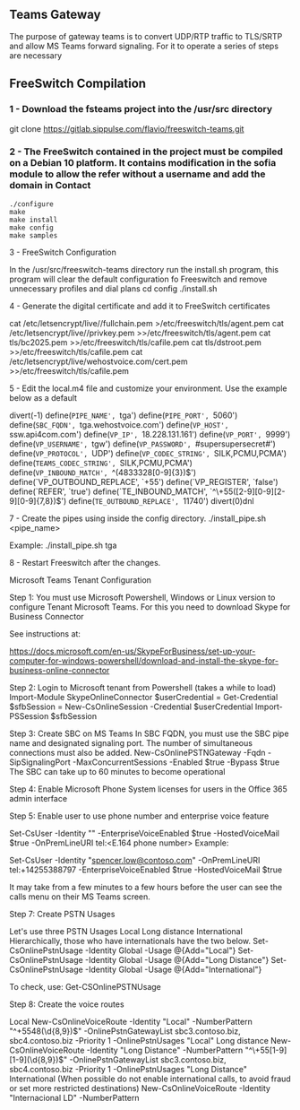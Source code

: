 ## Teams Gateway

The purpose of gateway teams is to convert UDP/RTP traffic to TLS/SRTP and allow MS Teams forward signaling. For it to operate a series of steps are necessary

## FreeSwitch Compilation

### 1 - Download the fsteams project into the /usr/src directory

git clone https://gitlab.sippulse.com/flavio/freeswitch-teams.git

### 2 - The FreeSwitch contained in the project must be compiled on a Debian 10 platform. It contains modification in the sofia module to allow the refer without a username and add the domain in Contact

```shell
./configure
make
make install
make config
make samples
```

3 - FreeSwitch Configuration

In the /usr/src/freeswitch-teams directory run the install.sh program, this program will clear the default configuration fo Freeswitch and remove unnecessary profiles and dial plans
cd config
./install.sh

4 - Generate the digital certificate and add it to FreeSwitch certificates

cat /etc/letsencrypt/live/<your-domain>/fullchain.pem >/etc/freeswitch/tls/agent.pem
cat /etc/letsencrypt/live/<your-domain>/privkey.pem >>/etc/freeswitch/tls/agent.pem
cat tls/bc2025.pem >>/etc/freeswitch/tls/cafile.pem
cat tls/dstroot.pem >>/etc/freeswitch/tls/cafile.pem
cat /etc/letsencrypt/live/wehostvoice.com/cert.pem >>/etc/freeswitch/tls/cafile.pem

5 - Edit the local.m4 file and customize your environment.
Use the example below as a default

divert(-1)
define(`PIPE_NAME', `tga')
define(`PIPE_PORT', `5060')
define(`SBC_FQDN', `tga.wehostvoice.com')
define(`VP_HOST', `ssw.api4com.com')
define(`VP_IP', `18.228.131.161')
define(`VP_PORT', `9999')
define(`VP_USERNAME', `tgw')
define(`VP_PASSWORD', `#supersupersecret#')
define(`VP_PROTOCOL', `UDP')
define(`VP_CODEC_STRING', `SILK,PCMU,PCMA')
define(`TEAMS_CODEC_STRING', `SILK,PCMU,PCMA')
define(`VP_INBOUND_MATCH', `^(4833328[0-9]{3})$')
define(`VP_OUTBOUND_REPLACE', `+55')
define(`VP_REGISTER', `false')
define(`REFER', `true')
define(`TE_INBOUND_MATCH', `^\+55([2-9][0-9][2-9][0-9]{7,8})$')
define(`TE_OUTBOUND_REPLACE', `11740')
divert(0)dnl

7 - Create the pipes using inside the config directory.
./install_pipe.sh <pipe_name>

Example:
./install_pipe.sh tga

8 - Restart Freeswitch after the changes.

Microsoft Teams Tenant Configuration

Step 1: You must use Microsoft Powershell, Windows or Linux version to configure Tenant Microsoft Teams. For this you need to download Skype for Business Connector

See instructions at:

https://docs.microsoft.com/en-us/SkypeForBusiness/set-up-your-computer-for-windows-powershell/download-and-install-the-skype-for-business-online-connector

Step 2: Login to Microsoft tenant from Powershell (takes a while to load)
Import-Module SkypeOnlineConnector
$userCredential = Get-Credential
$sfbSession = New-CsOnlineSession -Credential $userCredential
Import-PSSession $sfbSession

Step 3: Create SBC on MS Teams
In SBC FQDN, you must use the SBC pipe name and designated signaling port. The number of simultaneous connections must also be added.
New-CsOnlinePSTNGateway -Fqdn <SBC FQDN> -SipSignalingPort <SBC SIP Port> -MaxConcurrentSessions <Max Concurrent Sessions the SBC can handle> -Enabled $true -Bypass $true
The SBC can take up to 60 minutes to become operational

Step 4: Enable Microsoft Phone System licenses for users in the Office 365 admin interface

Step 5: Enable user to use phone number and enterprise voice feature

Set-CsUser -Identity "<User name>" -EnterpriseVoiceEnabled $true -HostedVoiceMail $true -OnPremLineURI tel:<E.164 phone number>
Example:

Set-CsUser -Identity "spencer.low@contoso.com" -OnPremLineURI tel:+14255388797 -EnterpriseVoiceEnabled $true -HostedVoiceMail $true

It may take from a few minutes to a few hours before the user can see the calls menu on their MS Teams screen.

Step 7: Create PSTN Usages

Let's use three PSTN Usages
Local
Long distance
International
Hierarchically, those who have internationals have the two below.
Set-CsOnlinePstnUsage -Identity Global -Usage @{Add="Local"}
Set-CsOnlinePstnUsage -Identity Global -Usage @{Add="Long Distance"}
Set-CsOnlinePstnUsage -Identity Global -Usage @{Add="International"}

To check, use:
Get-CSOnlinePSTNUsage

Step 8: Create the voice routes

Local
New-CsOnlineVoiceRoute -Identity "Local" -NumberPattern "^\+5548(\d{8,9})$" -OnlinePstnGatewayList sbc3.contoso.biz, sbc4.contoso.biz -Priority 1 -OnlinePstnUsages "Local"
Long distance
New-CsOnlineVoiceRoute -Identity "Long Distance" -NumberPattern "^\+55[1-9][1-9](\d{8,9})$" -OnlinePstnGatewayList sbc3.contoso.biz, sbc4.contoso.biz -Priority 1 -OnlinePstnUsages "Long Distance"
International (When possible do not enable international calls, to avoid fraud or set more restricted destinations)
New-CsOnlineVoiceRoute -Identity "Internacional LD" -NumberPattern

